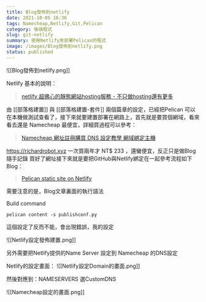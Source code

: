 ```yaml
---
title: Blog發佈到netlify
date: 2021-10-05 16:36
tags: Namecheap,Netlify,Git,Pelican
category: 後端程式
slug: git-netlify
summary: 使用Netlify來部署Pelican的程式
image: /images/Blog發佈到netlify.png
status: published
---
```



![[Blog發佈到netlify.png]]

Netlify 基本的說明：

>[netlify 超佛心的靜態網站hosting服務 - 不只做hosting還有更多](https://blog.alantsai.net/posts/2018/07/migrate-blog-to-ssg-demo-devops-8-netlify-free-static-site-hosting-service)


由 [[部落格建置]] 與 [[部落格建置-套件]] 兩個篇章的設定，已經把Pelican 可以在本機做測試查看了，接下來就要建置部署在網路上，首先就是要買個網域，看來看去還是 Namecheap 最便宜，詳細買過程可以參考：

>[Namecheap 網址註冊購買 DNS 設定教學 網域綁定主機](https://make9.tw/wordpress/website-server/namecheap-%E7%B6%B2%E5%9D%80%E8%A8%BB%E5%86%8A%E8%B3%BC%E8%B2%B7-dns-%E8%A8%AD%E5%AE%9A%E6%95%99%E5%AD%B8-%E7%B6%B2%E5%9F%9F%E7%B6%81%E5%AE%9A%E4%B8%BB%E6%A9%9F/)


https://richardrobot.xyz  一次買兩年才 NT$ 233 ，還蠻便宜，反正只是做Blog隨手記錄
買好了網址接下來就是要把GitHub與Netlify綁定在一起參考流程如下Blog：

>[Pelican static site on Netlify](https://michaelabrahamsen.com/posts/pelican-static-site-on-Netlify/)

需要注意的是，Blog文章裏面的執行語法  

Build command

`pelican content -s publishconf.py`

這個設定了反而不能，會出現錯誤，我的設定

![[Netlify設定發佈建置.png]]



另外需要把Netlify提供的Name Server 設定到 Namecheap 的DNS設定

Netlify的設定畫面：
![[Netlify設定Domain的畫面.png]]


然後對應到：NAMESERVERS 選CustomDNS

![[Namecheap設定的畫面.png]]


